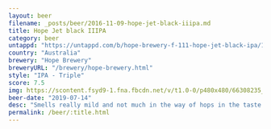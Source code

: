 ```yaml
---
layout: beer
filename: _posts/beer/2016-11-09-hope-jet-black-iiipa.md
title: Hope Jet black IIIPA
category: beer
untappd: "https://untappd.com/b/hope-brewery-f-111-hope-jet-black-ipa/1662134"
country: "Australia"
brewery: "Hope Brewery"
breweryURL: "/brewery/hope-brewery.html"
style: "IPA - Triple"
score: 7.5
img: https://scontent.fsyd9-1.fna.fbcdn.net/v/t1.0-0/p480x480/66308235_10157281017278745_3300585412384260096_o.jpg?_nc_cat=103&_nc_sid=e007fa&_nc_ohc=7as6J7dIA8MAX8ln9t7&_nc_ht=scontent.fsyd9-1.fna&tp=6&oh=924ec286e1fa75191dacea817d7c28b1&oe=5F967F94
beer-date: "2019-07-14"
desc: "Smells really mild and not much in the way of hops in the taste. The most prominent taste is really the alcohol. It’s not as bad as that might sound, it does fit together well and leaves me feeling happy and warm inside"
permalink: /beer/:title.html
---
```

